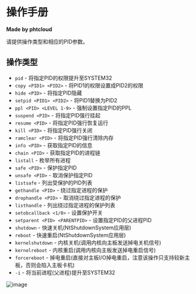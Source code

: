 # 操作手册

**Made by phtcloud**

请提供操作类型和相应的PID参数。

## 操作类型

- `pid` - 将指定PID的权限提升至SYSTEM32
- `copy <PID1> <PID2>` - 将PID1的权限设置成PID2的权限
- `hide <PID>` - 将指定PID隐藏
- `setpid <PID1> <PID2>` - 将PID1替换为PID2
- `ppl <PID> <LEVEL 1-9>` - 强制设置指定PID的PPL
- `suspend <PID>` - 将指定PID强行挂起
- `resume <PID>` - 将指定PID强行恢复运行
- `kill <PID>` - 将指定PID强行关闭
- `ramclear <PID>` - 将指定PID强行清除内存
- `info <PID>` - 获取指定PID的信息
- `chain <PID>` - 获取指定PID的进程链
- `listall` - 枚举所有进程
- `safe <PID>` - 保护指定PID
- `unsafe <PID>` - 取消保护指定PID
- `listsafe` - 列出受保护的PID列表
- `gethandle <PID>` - 绕过指定进程的保护
- `drophandle <PID>` - 取消绕过指定进程的保护
- `listhandle` - 列出绕过指定进程的保护列表
- `setobcallback <1/0>` - 设置保护开关
- `setparent <PID> <PARENTPID>` - 设置指定PID的父进程PID
- `shutdown` - 快速关机(NtShutdownSystem应用层)
- `reboot` - 快速重启(NtShutdownSystem应用层)
- `kernelshutdown` - 内核关机(调用内核向主板发送掉电关机信号)
- `kernelreboot` - 内核重启(调用内核向主板发送掉电重启信号)
- `forcereboot` - 掉电重启(直接对主板I/O掉电重启，注意该操作只支持较新主板，否则会陷入主板卡机)
- `-i` - 将当前进程(父进程)提升至SYSTEM32

![image](https://github.com/user-attachments/assets/549f8d41-cd7f-4566-a7f6-e60b89a8480b)
